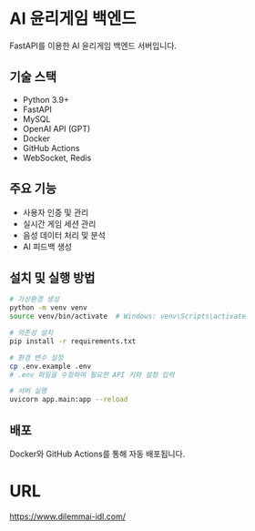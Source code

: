 # AI 윤리게임 백엔드

FastAPI를 이용한 AI 윤리게임 백엔드 서버입니다.

## 기술 스택
- Python 3.9+
- FastAPI
- MySQL
- OpenAI API (GPT)
- Docker
- GitHub Actions
- WebSocket, Redis

## 주요 기능
- 사용자 인증 및 관리
- 실시간 게임 세션 관리
- 음성 데이터 처리 및 분석
- AI 피드백 생성

## 설치 및 실행 방법
```bash
# 가상환경 생성
python -m venv venv
source venv/bin/activate  # Windows: venv\Scripts\activate

# 의존성 설치
pip install -r requirements.txt

# 환경 변수 설정
cp .env.example .env
# .env 파일을 수정하여 필요한 API 키와 설정 입력

# 서버 실행
uvicorn app.main:app --reload
```

## 배포
Docker와 GitHub Actions를 통해 자동 배포됩니다. 

# URL
https://www.dilemmai-idl.com/
